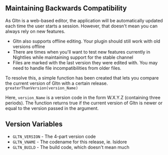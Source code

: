 ## Maintaining Backwards Compatibility
As Gltn is a web-based editor, the application will be automatically updated each time the user starts a session. However, that doesn't mean you can always rely on new features.

* Gltn also supports offline editing. Your plugin should still work with old versions offline
* There are times when you'll want to test new features currently in Nightlies while maintaining support for the stable channel
* Files are marked with the last version they were edited with. You may need to handle file incompatibilities from older files.

To resolve this, a simple function has been created that lets you compare the current version of Gltn with a certain release.
`greaterThanVersion(version_Name)`

Here, `version_Name` is a version code in the form W.X.Y.Z (containing three periods). The function returns true if the current version of Gltn is newer or equal to the version passed in the argument.

## Version Variables
* `GLTN_VERSION` - The 4-part version code
* `GLTN_VNAME` - The codename for this release, ie. Isidore
* `GLTN_BUILD` - The build code, which doesn't mean much